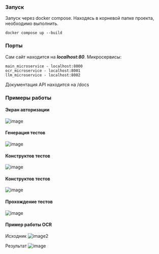 ### Запуск
Запуск через docker compose. Находясь в корневой папке проекта, необходимо выполнить. 
``` docker
docker compose up --build
```
### Порты
Сам сайт находится на ***localhost:80***. 
Микросервисы: 
```
main_microservice - localhost:8000
ocr_microservice - localhost:8001
llm_microservice - localhost:8002
```
Документация API находится на /docs 

### Примеры работы
#### Экран авторизации
![image](https://github.com/user-attachments/assets/ce317b46-fd3f-4309-a2c0-ac1e3b7aa8d3)

#### Генерация тестов
![image](https://github.com/user-attachments/assets/983a403f-a565-4603-97df-8d339801f054)

#### Конструктов тестов
![image](https://github.com/user-attachments/assets/eec4724e-5d2e-41ef-8375-95f447d34d54)

#### Конструктов тестов
![image](https://github.com/user-attachments/assets/d3f2f819-89d9-49e4-a4a1-547859c03058)


#### Прохождение тестов
![image](https://github.com/user-attachments/assets/1f51515c-7dc3-450f-bde6-ca5173597148)

#### Пример работы OCR
Исходник
![image2](https://github.com/user-attachments/assets/646a6b9c-d709-48cd-b6a0-c75051d8c2ba)

Результат
![image](https://github.com/user-attachments/assets/19443eec-904a-424a-985c-1ffdf478f58e)

